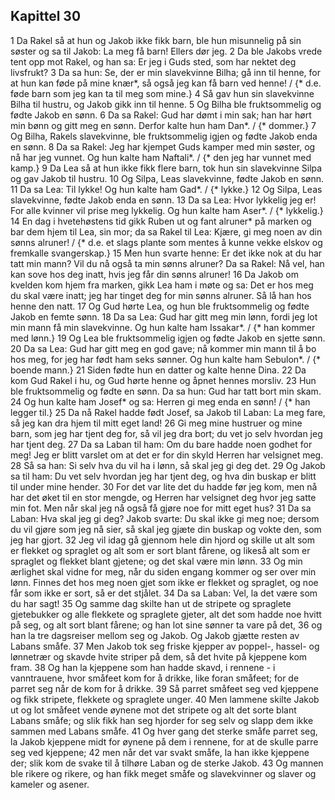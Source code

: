 ## Kapittel 30

1 Da Rakel så at hun og Jakob ikke fikk barn, ble hun misunnelig på sin søster og sa til Jakob: La meg få barn! Ellers dør jeg.
2 Da ble Jakobs vrede tent opp mot Rakel, og han sa: Er jeg i Guds sted, som har nektet deg livsfrukt?
3 Da sa hun: Se, der er min slavekvinne Bilha; gå inn til henne, for at hun kan føde på mine knær*, så også jeg kan få barn ved henne! / {* d.e. føde barn som jeg kan ta til meg som mine.}
4 Så gav hun sin slavekvinne Bilha til hustru, og Jakob gikk inn til henne.
5 Og Bilha ble fruktsommelig og fødte Jakob en sønn.
6 Da sa Rakel: Gud har dømt i min sak; han har hørt min bønn og gitt meg en sønn. Derfor kalte hun ham Dan*. / {* dommer.}
7 Og Bilha, Rakels slavekvinne, ble fruktsommelig igjen og fødte Jakob enda en sønn.
8 Da sa Rakel: Jeg har kjempet Guds kamper med min søster, og nå har jeg vunnet. Og hun kalte ham Naftali*. / {* den jeg har vunnet med kamp.}
9 Da Lea så at hun ikke fikk flere barn, tok hun sin slavekvinne Silpa og gav Jakob til hustru.
10 Og Silpa, Leas slavekvinne, fødte Jakob en sønn.
11 Da sa Lea: Til lykke! Og hun kalte ham Gad*. / {* lykke.}
12 Og Silpa, Leas slavekvinne, fødte Jakob enda en sønn.
13 Da sa Lea: Hvor lykkelig jeg er! For alle kvinner vil prise meg lykkelig. Og hun kalte ham Aser*. / {* lykkelig.}
14 En dag i hvetehøstens tid gikk Ruben ut og fant alruner* på marken og bar dem hjem til Lea, sin mor; da sa Rakel til Lea: Kjære, gi meg noen av din sønns alruner! / {* d.e. et slags plante som mentes å kunne vekke elskov og fremkalle svangerskap.}
15 Men hun svarte henne: Er det ikke nok at du har tatt min mann? Vil du nå også ta min sønns alruner? Da sa Rakel: Nå vel, han kan sove hos deg inatt, hvis jeg får din sønns alruner!
16 Da Jakob om kvelden kom hjem fra marken, gikk Lea ham i møte og sa: Det er hos meg du skal være inatt; jeg har tinget deg for min sønns alruner. Så lå han hos henne den natt.
17 Og Gud hørte Lea, og hun ble fruktsommelig og fødte Jakob en femte sønn.
18 Da sa Lea: Gud har gitt meg min lønn, fordi jeg lot min mann få min slavekvinne. Og hun kalte ham Issakar*. / {* han kommer med lønn.}
19 Og Lea ble fruktsommelig igjen og fødte Jakob en sjette sønn.
20 Da sa Lea: Gud har gitt meg en god gave; nå kommer min mann til å bo hos meg, for jeg har født ham seks sønner. Og hun kalte ham Sebulon*. / {* boende mann.}
21 Siden fødte hun en datter og kalte henne Dina.
22 Da kom Gud Rakel i hu, og Gud hørte henne og åpnet hennes morsliv.
23 Hun ble fruktsommelig og fødte en sønn. Da sa hun: Gud har tatt bort min skam.
24 Og hun kalte ham Josef* og sa: Herren gi meg enda en sønn! / {* han legger til.}
25 Da nå Rakel hadde født Josef, sa Jakob til Laban: La meg fare, så jeg kan dra hjem til mitt eget land!
26 Gi meg mine hustruer og mine barn, som jeg har tjent deg for, så vil jeg dra bort; du vet jo selv hvordan jeg har tjent deg.
27 Da sa Laban til ham: Om du bare hadde noen godhet for meg! Jeg er blitt varslet om at det er for din skyld Herren har velsignet meg.
28 Så sa han: Si selv hva du vil ha i lønn, så skal jeg gi deg det.
29 Og Jakob sa til ham: Du vet selv hvordan jeg har tjent deg, og hva din buskap er blitt til under mine hender.
30 For det var lite det du hadde før jeg kom, men nå har det øket til en stor mengde, og Herren har velsignet deg hvor jeg satte min fot. Men når skal jeg nå også få gjøre noe for mitt eget hus?
31 Da sa Laban: Hva skal jeg gi deg? Jakob svarte: Du skal ikke gi meg noe; dersom du vil gjøre som jeg nå sier, så skal jeg gjæte din buskap og vokte den, som jeg har gjort.
32 Jeg vil idag gå gjennom hele din hjord og skille ut alt som er flekket og spraglet og alt som er sort blant fårene, og likeså alt som er spraglet og flekket blant gjetene; og det skal være min lønn.
33 Og min ærlighet skal vidne for meg, når du siden engang kommer og ser over min lønn. Finnes det hos meg noen gjet som ikke er flekket og spraglet, og noe får som ikke er sort, så er det stjålet.
34 Da sa Laban: Vel, la det være som du har sagt!
35 Og samme dag skilte han ut de stripete og spraglete gjetebukker og alle flekkete og spraglete gjeter, alt det som hadde noe hvitt på seg, og alt sort blant fårene; og han lot sine sønner ta vare på det,
36 og han la tre dagsreiser mellom seg og Jakob. Og Jakob gjætte resten av Labans småfe.
37 Men Jakob tok seg friske kjepper av poppel-, hassel- og lønnetrær og skavde hvite striper på dem, så det hvite på kjeppene kom fram.
38 Og han la kjeppene som han hadde skavd, i rennene - i vanntrauene, hvor småfeet kom for å drikke, like foran småfeet; for de parret seg når de kom for å drikke.
39 Så parret småfeet seg ved kjeppene og fikk stripete, flekkete og spraglete unger.
40 Men lammene skilte Jakob ut og lot småfeet vende øynene mot det stripete og alt det sorte blant Labans småfe; og slik fikk han seg hjorder for seg selv og slapp dem ikke sammen med Labans småfe.
41 Og hver gang det sterke småfe parret seg, la Jakob kjeppene midt for øynene på dem i rennene, for at de skulle parre seg ved kjeppene;
42 men når det var svakt småfe, la han ikke kjeppene der; slik kom de svake til å tilhøre Laban og de sterke Jakob.
43 Og mannen ble rikere og rikere, og han fikk meget småfe og slavekvinner og slaver og kameler og asener.
